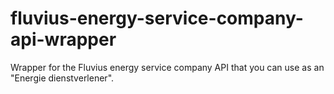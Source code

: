 # fluvius-energy-service-company-api-wrapper
Wrapper for the Fluvius energy service company API that you can use as an "Energie dienstverlener".
